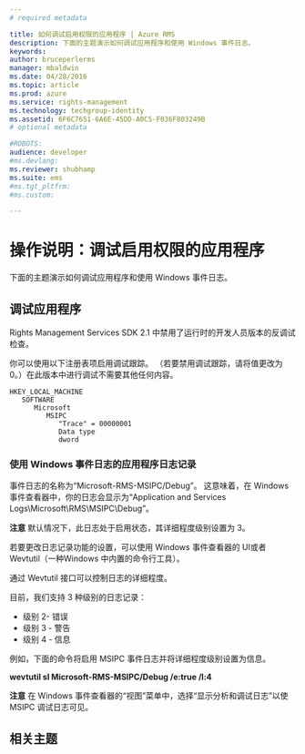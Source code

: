 ```yaml
---
# required metadata

title: 如何调试启用权限的应用程序 | Azure RMS
description: 下面的主题演示如何调试应用程序和使用 Windows 事件日志。
keywords:
author: bruceperlerms
manager: mbaldwin
ms.date: 04/28/2016
ms.topic: article
ms.prod: azure
ms.service: rights-management
ms.technology: techgroup-identity
ms.assetid: 6F6C7651-6A6E-45DD-A0C5-F036F803249B
# optional metadata

#ROBOTS:
audience: developer
#ms.devlang:
ms.reviewer: shubhamp
ms.suite: ems
#ms.tgt_pltfrm:
#ms.custom:

---
```


# 操作说明：调试启用权限的应用程序

下面的主题演示如何调试应用程序和使用 Windows 事件日志。

## 调试应用程序

Rights Management Services SDK 2.1 中禁用了运行时的开发人员版本的反调试检查。

你可以使用以下注册表项启用调试跟踪。 （若要禁用调试跟踪，请将值更改为 0。）在此版本中进行调试不需要其他任何内容。


```
HKEY_LOCAL_MACHINE
   SOFTWARE
      Microsoft
         MSIPC
            "Trace" = 00000001
            Data type
            dword
```

### 使用 Windows 事件日志的应用程序日志记录

事件日志的名称为“Microsoft-RMS-MSIPC/Debug”。 这意味着，在 Windows 事件查看器中，你的日志会显示为“Application and Services Logs\\Microsoft\\RMS\\MSIPC\\Debug”。

**注意** 默认情况下，此日志处于启用状态，其详细程度级别设置为 3。

 

若要更改日志记录功能的设置，可以使用 Windows 事件查看器的 UI或者 Wevtutil（一种Windows 中内置的命令行工具）。

通过 Wevtutil 接口可以控制日志的详细程度。

目前，我们支持 3 种级别的日志记录：

-   级别 2- 错误
-   级别 3 - 警告
-   级别 4 - 信息

例如，下面的命令将启用 MSIPC 事件日志并将详细程度级别设置为信息。

**wevtutil sl Microsoft-RMS-MSIPC/Debug /e:true /l:4**

**注意** 在 Windows 事件查看器的“视图”菜单中，选择“显示分析和调试日志”以使 MSIPC 调试日志可见。

 

## 相关主题

 

 


<!--HONumber=Jun16_HO2-->


